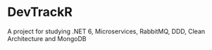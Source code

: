 # DevTrackR
A project for studying .NET 6, Microservices, RabbitMQ, DDD, Clean Architecture and MongoDB 
